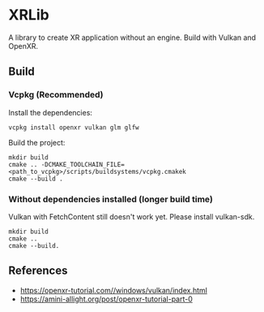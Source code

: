 # XRLib
A library to create XR application without an engine. Build with Vulkan and OpenXR.
## Build
### Vcpkg (Recommended)
Install the dependencies:
```
vcpkg install openxr vulkan glm glfw
```

Build the project:
```
mkdir build
cmake .. -DCMAKE_TOOLCHAIN_FILE=<path_to_vcpkg>/scripts/buildsystems/vcpkg.cmakek
cmake --build .
```
### Without dependencies installed (longer build time)
Vulkan with FetchContent still doesn't work yet. Please install vulkan-sdk.
```
mkdir build
cmake ..
cmake --build.
```
## References
- https://openxr-tutorial.com//windows/vulkan/index.html
- https://amini-allight.org/post/openxr-tutorial-part-0
